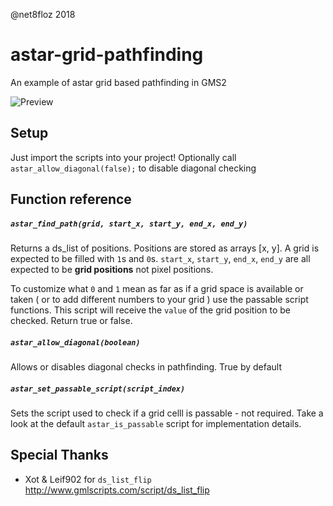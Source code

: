 @net8floz 2018 

# astar-grid-pathfinding
An example of astar grid based pathfinding in GMS2

![Preview](https://i.imgur.com/eI1vmiq.gif)


## Setup
Just import the scripts into your project! Optionally call `astar_allow_diagonal(false);` to disable diagonal checking 

## Function reference 

##### `astar_find_path(grid, start_x, start_y, end_x, end_y)` 
Returns a ds_list of positions. Positions are stored as arrays [x, y]. A grid is expected to be filled with `1`s and `0`s. `start_x`, `start_y`, `end_x`, `end_y` are all expected to be **grid positions** not pixel positions.

To customize what `0` and `1` mean as far as if a grid space is available or taken ( or to add different numbers to your grid )  use the passable script functions. This script will receive the `value` of the grid position to be checked. Return true or false.

##### `astar_allow_diagonal(boolean)`
Allows or disables diagonal checks in pathfinding. True by default


##### `astar_set_passable_script(script_index)`
Sets the script used to check if a grid celll is passable - not required. Take a look at the default `astar_is_passable` script for implementation details.


## Special Thanks
 - Xot & Leif902 for `ds_list_flip` http://www.gmlscripts.com/script/ds_list_flip
